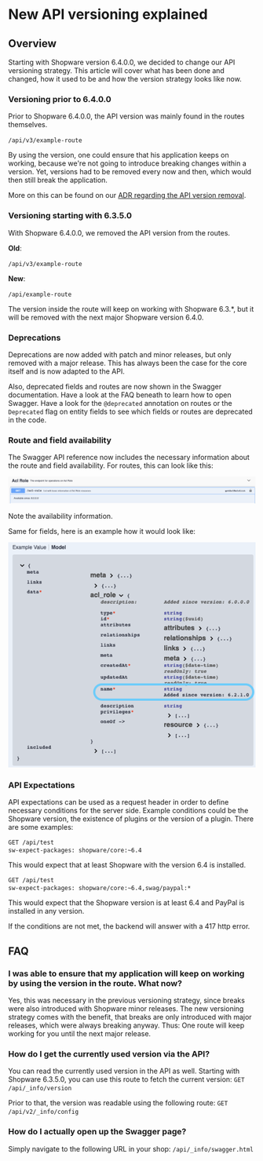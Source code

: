 # New API versioning explained

## Overview

Starting with Shopware version 6.4.0.0, we decided to change our API versioning strategy. 
This article will cover what has been done and changed, how it used to be and how the version strategy looks like now.

### Versioning prior to 6.4.0.0

Prior to Shopware 6.4.0.0, the API version was mainly found in the routes themselves.

`/api/v3/example-route`

By using the version, one could ensure that his application keeps on working, because we're not going to introduce breaking 
changes within a version. Yet, versions had to be removed every now and then, which would then still break the application.

More on this can be found on our [ADR regarding the API version removal](https://github.com/shopware/platform/blob/6.4.0.0/adr/2020-12-02-removing-api-version.md).

### Versioning starting with 6.3.5.0

With Shopware 6.4.0.0, we removed the API version from the routes.

**Old**: 

`/api/v3/example-route`

**New**:

`/api/example-route`

The version inside the route will keep on working with Shopware 6.3.*, but it will be removed with the next major Shopware version 6.4.0.

### Deprecations

Deprecations are now added with patch and minor releases, but only removed with a major release. 
This has always been the case for the core itself and is now adapted to the API.

Also, deprecated fields and routes are now shown in the Swagger documentation. 
Have a look at the FAQ beneath to learn how to open Swagger. Have a look for the `@deprecated` annotation on routes or the
`Deprecated` flag on entity fields to see which fields or routes are deprecated in the code.

### Route and field availability

The Swagger API reference now includes the necessary information about the route and field availability. For routes, this can look like this:


![Availability route](../../../.gitbook/assets/availability_route.png)

Note the availability information.

Same for fields, here is an example how it would look like:

![Availability field](../../../.gitbook/assets/availability_field.png)

### API Expectations

API expectations can be used as a request header in order to define necessary conditions for the server side.
Example conditions could be the Shopware version, the existence of plugins or the version of a plugin.
There are some examples:

```
GET /api/test
sw-expect-packages: shopware/core:~6.4
```

This would expect that at least Shopware with the version 6.4 is installed.

```
GET /api/test
sw-expect-packages: shopware/core:~6.4,swag/paypal:*
```

This would expect that the Shopware version is at least 6.4 and PayPal is installed in any version.

If the conditions are not met, the backend will answer with a 417 http error.

## FAQ

### I was able to ensure that my application will keep on working by using the version in the route. What now?

Yes, this was necessary in the previous versioning strategy, since breaks were also introduced with Shopware minor releases.
The new versioning strategy comes with the benefit, that breaks are only introduced with major releases, which were always breaking anyway.
Thus: One route will keep working for you until the next major release.

### How do I get the currently used version via the API?

You can read the currently used version in the API as well. Starting with Shopware 6.3.5.0, you can use this route to fetch the current version:
`GET /api/_info/version`

Prior to that, the version was readable using the following route:
`GET /api/v2/_info/config`

### How do I actually open up the Swagger page?

Simply navigate to the following URL in your shop: `/api/_info/swagger.html`